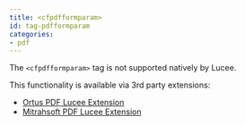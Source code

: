 ```yaml
---
title: <cfpdfformparam>
id: tag-pdfformparam
categories:
- pdf
---
```


The `<cfpdfformparam>` tag  is not supported natively by Lucee.

This functionality is available via 3rd party extensions:

* [Ortus PDF Lucee Extension](https://www.ortussolutions.com/products/ortuspdf)
* [Mitrahsoft PDF Lucee Extension](https://github.com/MitrahSoft/lucee-cfpdfform)
